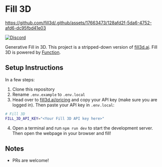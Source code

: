 # Fill 3D

https://github.com/fill3d/.github/assets/17663473/128afd2f-5da6-4752-afd6-dc95fbd41e03

[![Discord](https://img.shields.io/discord/1148999162784907334?label=Discord&logo=discord&logoColor=white&color=7389D8&labelColor=6A7EC2&style=flat)](https://fill3d.ai/community)

Generative Fill in 3D. This project is a stripped-down version of [fill3d.ai](https://fill3d.ai). Fill 3D is powered by [Function](https://fxn.ai).

## Setup Instructions
In a few steps:
1. Clone this repository
2. Rename `.env.example` to `.env.local`
3. Head over to [fill3d.ai/pricing](https://fill3d.ai/pricing) and copy your API key (make sure you are logged in). Then paste your API key in `.env.local`:
```sh
# Fill 3D
FILL_3D_API_KEY="<Your Fill 3D API key here>"
```
4. Open a terminal and run `npm run dev` to start the development server. Then open the webpage in your browser and fill!

## Notes
- PRs are welcome!